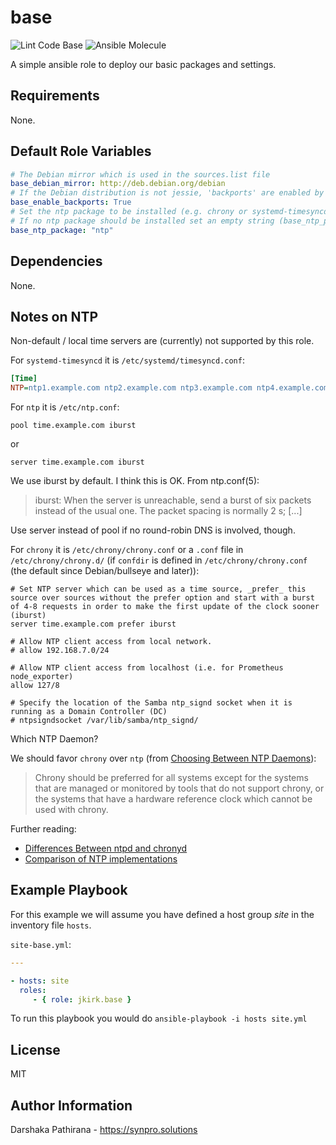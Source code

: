 base
====

![Lint Code Base](https://github.com/jkirk/ansible-role-base/actions/workflows/linter.yml/badge.svg)
![Ansible Molecule](https://github.com/jkirk/ansible-role-base/actions/workflows/molecule.yml/badge.svg)

A simple ansible role to deploy our basic packages and settings.

Requirements
------------

None.

Default Role Variables
----------------------

```yaml
# The Debian mirror which is used in the sources.list file
base_debian_mirror: http://deb.debian.org/debian
# If the Debian distribution is not jessie, 'backports' are enabled by default
base_enable_backports: True
# Set the ntp package to be installed (e.g. chrony or systemd-timesyncd)
# If no ntp package should be installed set an empty string (base_ntp_package: '')
base_ntp_package: "ntp"
```

Dependencies
------------

None.

Notes on NTP
------------

Non-default / local time servers are (currently) not supported by this role.

For `systemd-timesyncd` it is `/etc/systemd/timesyncd.conf`:
```ini
[Time]
NTP=ntp1.example.com ntp2.example.com ntp3.example.com ntp4.example.com
```

For `ntp` it is `/etc/ntp.conf`:
```text
pool time.example.com iburst
```

or

```text
server time.example.com iburst
```

We use iburst by default. I think this is OK. From ntp.conf(5):

  > iburst: When the server is unreachable, send a burst of six packets instead of the usual one. The packet spacing is normally 2 s; [...]

Use server instead of pool if no round-robin DNS is involved, though.

For `chrony` it is `/etc/chrony/chrony.conf` or a `.conf` file in `/etc/chrony/chrony.d/` (if `confdir` is defined in `/etc/chrony/chrony.conf` (the default since Debian/bullseye and later)):

```text
# Set NTP server which can be used as a time source, _prefer_ this source over sources without the prefer option and start with a burst of 4-8 requests in order to make the first update of the clock sooner (iburst)
server time.example.com prefer iburst

# Allow NTP client access from local network.
# allow 192.168.7.0/24

# Allow NTP client access from localhost (i.e. for Prometheus node_exporter)
allow 127/8

# Specify the location of the Samba ntp_signd socket when it is running as a Domain Controller (DC)
# ntpsigndsocket /var/lib/samba/ntp_signd/
```

Which NTP Daemon?

We should favor `chrony` over `ntp` (from [Choosing Between NTP Daemons](https://access.redhat.com/documentation/en-us/red_hat_enterprise_linux/7/html-single/system_administrators_guide#sect-Choosing_between_NTP_daemon)):

  > Chrony should be preferred for all systems except for the systems that are managed or monitored by tools that do not support chrony, or the systems that have a hardware reference clock which cannot be used with chrony.

Further reading:

* [Differences Between ntpd and chronyd](https://access.redhat.com/documentation/en-us/red_hat_enterprise_linux/7/html-single/system_administrators_guide/index#sect-differences_between_ntpd_and_chronyd)
* [Comparison of NTP implementations](https://chrony.tuxfamily.org/comparison.html)

Example Playbook
----------------

For this example we will assume you have defined a host group *site* in the inventory file `hosts`.

`site-base.yml`:


```yaml
---

- hosts: site
  roles:
     - { role: jkirk.base }
```

To run this playbook you would do `ansible-playbook -i hosts site.yml`

License
-------

MIT

Author Information
------------------

Darshaka Pathirana - <https://synpro.solutions>
